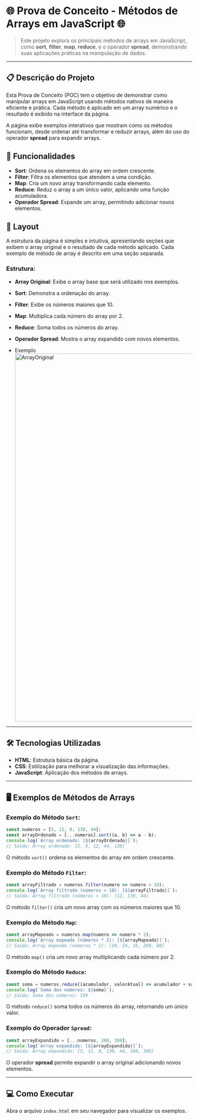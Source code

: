 
# 🌐 Prova de Conceito - Métodos de Arrays em JavaScript 🌐

> Este projeto explora os principais métodos de arrays em JavaScript, como **sort**, **filter**, **map**, **reduce**, e o operador **spread**, demonstrando suas aplicações práticas na manipulação de dados.

---

## 📋 Descrição do Projeto

Esta Prova de Conceito (POC) tem o objetivo de demonstrar como manipular arrays em JavaScript usando métodos nativos de maneira eficiente e prática. Cada método é aplicado em um array numérico e o resultado é exibido na interface da página.

A página exibe exemplos interativos que mostram como os métodos funcionam, desde ordenar até transformar e reduzir arrays, além do uso do operador **spread** para expandir arrays.

## 🚀 Funcionalidades

- **Sort**: Ordena os elementos do array em ordem crescente.
- **Filter**: Filtra os elementos que atendem a uma condição.
- **Map**: Cria um novo array transformando cada elemento.
- **Reduce**: Reduz o array a um único valor, aplicando uma função acumuladora.
- **Operador Spread**: Expande um array, permitindo adicionar novos elementos.

## 🎨 Layout

A estrutura da página é simples e intuitiva, apresentando seções que exibem o array original e o resultado de cada método aplicado. Cada exemplo de método de array é descrito em uma seção separada.

### Estrutura:
- **Array Original**: Exibe o array base que será utilizado nos exemplos.
- **Sort**: Demonstra a ordenação do array.
- **Filter**: Exibe os números maiores que 10.
- **Map**: Multiplica cada número do array por 2.
- **Reduce**: Soma todos os números do array.
- **Operador Spread**: Mostra o array expandido com novos elementos.

- Exemplo
  <img width="998" alt="ArrayOriginal" src="https://github.com/user-attachments/assets/b7b3d5db-5dff-4921-831a-3e9bc9e02c82">

---

## 🛠️ Tecnologias Utilizadas

- **HTML**: Estrutura básica da página.
- **CSS**: Estilização para melhorar a visualização das informações.
- **JavaScript**: Aplicação dos métodos de arrays.

---

## 🖥️ Exemplos de Métodos de Arrays

### Exemplo do Método `Sort`:
```javascript
const numeros = [5, 12, 8, 130, 44];
const arrayOrdenado = [...numeros].sort((a, b) => a - b);
console.log(`Array ordenado: [${arrayOrdenado}]`);
// Saída: Array ordenado: [5, 8, 12, 44, 130]
```
O método `sort()` ordena os elementos do array em ordem crescente.

### Exemplo do Método `Filter`:
```javascript
const arrayFiltrado = numeros.filter(numero => numero > 10);
console.log(`Array filtrado (números > 10): [${arrayFiltrado}]`);
// Saída: Array filtrado (números > 10): [12, 130, 44]
```
O método `filter()` cria um novo array com os números maiores que 10.

### Exemplo do Método `Map`:
```javascript
const arrayMapeado = numeros.map(numero => numero * 2);
console.log(`Array mapeado (números * 2): [${arrayMapeado}]`);
// Saída: Array mapeado (números * 2): [10, 24, 16, 260, 88]
```
O método `map()` cria um novo array multiplicando cada número por 2.

### Exemplo do Método `Reduce`:
```javascript
const soma = numeros.reduce((acumulador, valorAtual) => acumulador + valorAtual, 0);
console.log(`Soma dos números: ${soma}`);
// Saída: Soma dos números: 199
```
O método `reduce()` soma todos os números do array, retornando um único valor.

### Exemplo do Operador `Spread`:
```javascript
const arrayExpandido = [...numeros, 200, 300];
console.log(`Array expandido: [${arrayExpandido}]`);
// Saída: Array expandido: [5, 12, 8, 130, 44, 200, 300]
```
O operador **spread** permite expandir o array original adicionando novos elementos.

---

## 💻 Como Executar

Abra o arquivo `index.html` em seu navegador para visualizar os exemplos.

